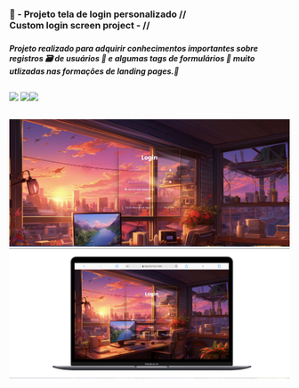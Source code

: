 <h3>🚀 - Projeto tela de login personalizado //<br>Custom login screen project - //<h3> 

<h5>Projeto realizado para adquirir conhecimentos importantes sobre registros 🗃️  de usuários 🪪 e algumas tags de formulários 📝 muito utlizadas nas formações de landing pages.📌</h5>

<h2></h2>

<img src="https://img.icons8.com/fluency/48/html-5.png"> <img src="https://img.icons8.com/external-ddara-lineal-color-ddara/64/external-gamer-professions-ddara-lineal-color-ddara.png"><img src="https://img.icons8.com/fluency/48/css3.png">

<h2></h2>


<img src="https://github.com/HallanOliveiraa/newprojects/blob/main/public/Screenshot%20from%202024-12-09%2019-36-25.png?raw=true">

<img src="https://github.com/HallanOliveiraa/newprojects/blob/main/public/Screenshot%20from%202024-12-09%2019-56-55.png?raw=true">







